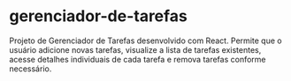 # gerenciador-de-tarefas
Projeto de Gerenciador de Tarefas desenvolvido com React. Permite que o usuário adicione novas tarefas, visualize a lista de tarefas existentes, acesse detalhes individuais de cada tarefa e remova tarefas conforme necessário.
